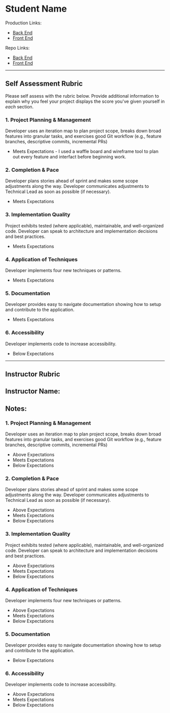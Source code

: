# Student Name

Production Links:
* [Back End](https://solar-carbon-tracker-api.herokuapp.com/)
* [Front End](https://solar-carbon-tracker.herokuapp.com/)

Repo Links:
* [Back End](https://github.com/abarnes26/solar_tracker_back)
* [Front End](https://github.com/abarnes26/solar_tracker_front)

-----------

## Self Assessment Rubric

Please self assess with the rubric below. Provide additional information to explain why you feel your project displays the score you've given yourself in _each_ section.

### 1. Project Planning & Management

Developer uses an iteration map to plan project scope, breaks down broad features into granular tasks, and exercises good Git workflow (e.g., feature branches, descriptive commits, incremental PRs)

- Meets Expectations - I used a waffle board and wireframe tool to plan out every feature and interfact before beginning work.

### 2. Completion & Pace

Developer plans stories ahead of sprint and makes some scope adjustments along the way. Developer communicates adjustments to Technical Lead as soon as possible (if necessary).

- Meets Expectations

### 3. Implementation Quality

Project exhibits tested (where applicable), maintainable, and well-organized code. Developer can speak to architecture and implementation decisions and best practices.

- Meets Expectations

### 4. Application of Techniques

Developer implements four new techniques or patterns.

- Meets Expectations

### 5. Documentation

Developer provides easy to navigate documentation showing how to setup and contribute to the application.

- Meets Expectations

### 6. Accessibility

Developer implements code to increase accessibility.

- Below Expectations

-----------

## Instructor Rubric

## Instructor Name:

## Notes:

### 1. Project Planning & Management

Developer uses an iteration map to plan project scope, breaks down broad features into granular tasks, and exercises good Git workflow (e.g., feature branches, descriptive commits, incremental PRs)

- Above Expectations
- Meets Expectations
- Below Expectations

### 2. Completion & Pace

Developer plans stories ahead of sprint and makes some scope adjustments along the way. Developer communicates adjustments to Technical Lead as soon as possible (if necessary).

- Above Expectations
- Meets Expectations
- Below Expectations

### 3. Implementation Quality

Project exhibits tested (where applicable), maintainable, and well-organized code. Developer can speak to architecture and implementation decisions and best practices.

- Above Expectations
- Meets Expectations
- Below Expectations

### 4. Application of Techniques

Developer implements four new techniques or patterns.

- Above Expectations
- Meets Expectations
- Below Expectations

### 5. Documentation

Developer provides easy to navigate documentation showing how to setup and contribute to the application.

- Below Expectations

### 6. Accessibility

Developer implements code to increase accessibility.

- Above Expectations
- Meets Expectations
- Below Expectations
